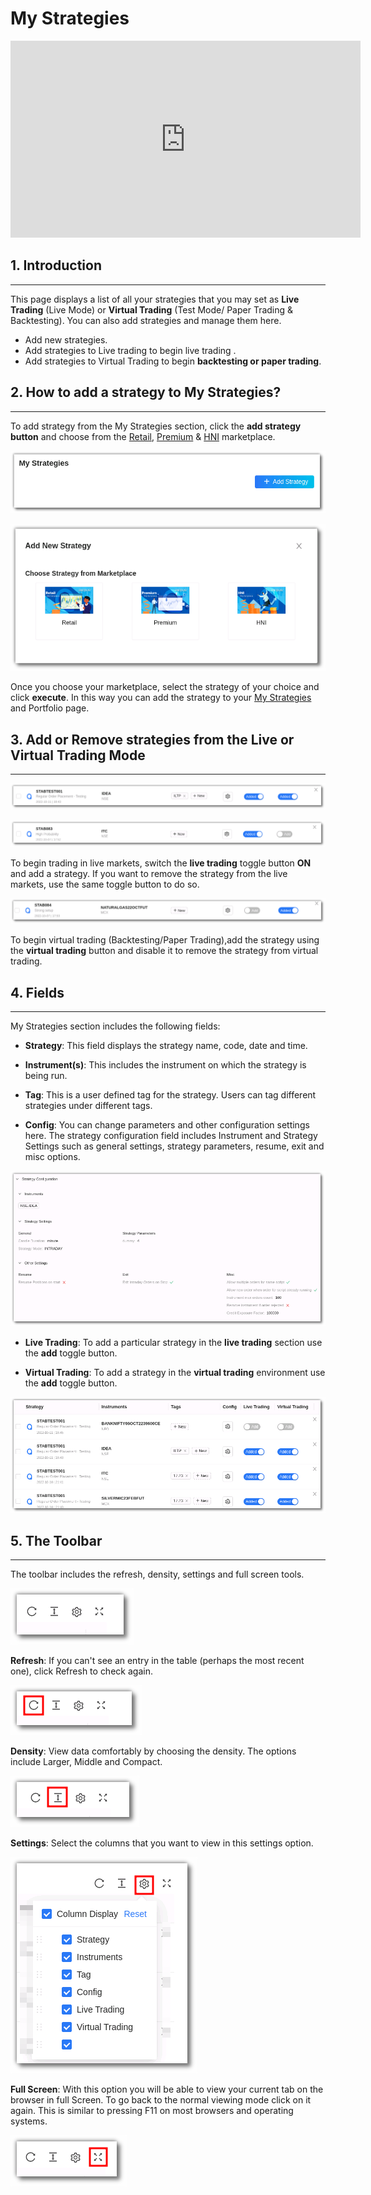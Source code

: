 # My Strategies

<iframe width="560" height="315" src="https://www.youtube.com/embed/3-xbGs9MWpE" frameborder="0" allow="accelerometer; autoplay; encrypted-media; gyroscope; picture-in-picture" allowfullscreen></iframe>

## 1. Introduction
---

This page displays a list of all your strategies that you may set as **Live Trading** (Live Mode) or **Virtual Trading** (Test Mode/ Paper Trading & Backtesting). You can also add strategies and manage them here.

* Add new strategies. 
* Add strategies to Live trading to begin live trading .
* Add strategies to Virtual Trading to begin **backtesting or paper trading**.

## 2. How to add a strategy to My Strategies?
---

To add strategy from the My Strategies section, click the **add strategy button** and choose from the [Retail](https://app.algobulls.com/marketplace/category/retail), [Premium](https://app.algobulls.com/marketplace/category/premium) & [HNI](https://app.algobulls.com/marketplace/category/hni) marketplace.

![Custom Strategies](imgs/ms1.png)

![Custom Strategies](imgs/ms2.png)

Once you choose your marketplace, select the strategy of your choice and click **execute**. In this way you can add the strategy to your [My Strategies](https://app.algobulls.com/manage-strategies) and Portfolio page. 

## 3. Add or Remove strategies from the Live or Virtual Trading Mode
---

![Custom Strategies](imgs/ms6.png)

![Custom Strategies](imgs/ms4.png)

To begin trading in live markets, switch the **live trading** toggle button **ON** and add a strategy. If you want to remove the strategy from the live markets, use the same toggle button to do so.

![Custom Strategies](imgs/ms5.png)

To begin virtual trading (Backtesting/Paper Trading),add the strategy using the **virtual trading** button and disable it to remove the strategy from virtual trading.

## 4. Fields
---

My Strategies section includes the following fields: 

* **Strategy**: This field displays the strategy name, code, date and time.

* **Instrument(s)**: This includes the instrument on which the strategy is being run. 

* **Tag**: This is a user defined tag for the strategy. Users can tag different strategies under different tags.

* **Config**: You can change parameters and other configuration settings here. 
The strategy configuration field includes Instrument and Strategy Settings such as general settings, strategy parameters, resume, exit and misc options. 

![Portfolio](imgs/portfolio5.png)

* **Live Trading**: To add a particular strategy in the **live trading** section use the **add** toggle button. 

* **Virtual Trading**: To add a strategy in the **virtual trading** environment use the **add** toggle button.

[ ![Custom Strategies](imgs/ms3.png "Click to Enlarge or Ctrl+Click to open in a new Tab") ](imgs/ms3.png)


## 5. The Toolbar
---
The toolbar includes the refresh, density, settings and full screen tools. 

![Filters](imgs/toolbar1.png)

**Refresh**: If you can't see an entry in the table (perhaps the most recent one), click Refresh to check again.

![Filters](imgs/toolbar3.png)

**Density**: View data comfortably by choosing the density. The options include Larger, Middle and Compact. 

![Filters](imgs/toolbar4.png)

**Settings**: Select the columns that you want to view in this settings option.

![Filters](imgs/toolbar5_ms.png)

**Full Screen**: With this option you will be able to view your current tab on the browser in full Screen. To go back to the normal viewing mode click on it again. This is similar to pressing F11 on most browsers and operating systems.

![Filters](imgs/toolbar6.png)




